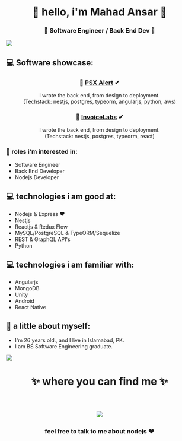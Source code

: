 <h1 align="center"> 🤩 hello, i'm Mahad Ansar 🤩 </h1>
<h3 align="center">🚀 Software Engineer / Back End Dev 🚀</h3>

<img src="https://yata-apix-a9caea66-ad78-425f-aa08-e292558ebb65.lss.locawebcorp.com.br/b7c7dbff38ae4f419c94ce8d2254b9d9.png"> 

## 💻 Software showcase:
<h3 align="center">🚀 <a href="https://play.google.com/store/apps/details?id=com.heuristify.psxalert">PSX Alert</a> ✔</h3>
 <p align="center"> I wrote the back end, from design to deployment.<br />(Techstack: nestjs, postgres, typeorm, angularjs, python, aws)</p>
 
 <h3 align="center">🚀 <a href="https://play.google.com/store/apps/details?id=com.invoiceslab.invoice">InvoiceLabs</a> ✔</h3>
 <p align="center"> I wrote the back end, from design to deployment.<br />(Techstack: nestjs, postgres, typeorm, react)</p>

### :office: roles i'm interested in:
- Software Engineer
- Back End Developer
- Nodejs Developer

## 💻 technologies i am good at:
- Nodejs & Express ❤
- Nestjs
- Reactjs & Redux Flow
- MySQL/PostgreSQL & TypeORM/Sequelize
- REST & GraphQL API's
- Python

## 💻 technologies i am familiar with:
- Angularjs
- MongoDB
- Unity
- Android
- React Native

## 👧 a little about myself:
- I'm 26 years old., and I live in Islamabad, PK.
- I am BS Software Engineering graduate.

<img src="https://yata-apix-a9caea66-ad78-425f-aa08-e292558ebb65.lss.locawebcorp.com.br/b7c7dbff38ae4f419c94ce8d2254b9d9.png"> 

<h1 align="center">
✨ where you can find me ✨
  
  <p align="center"><br/>
   <a href="https://www.linkedin.com/in/mahadansar/">
    <img src="https://img.shields.io/badge/linkedin-mahad--ansar-blue">
  </a>
</p>
</h1>

<h3 align="center"><strong> feel free to talk to me about nodejs ❤ </strong> </h3>
